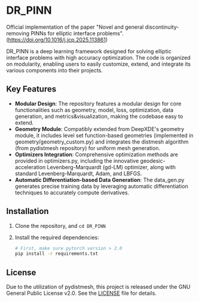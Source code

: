 # DR_PINN

Official implementation of the paper "Novel and general 
discontinuity-removing PINNs for elliptic interface problems".(https://doi.org/10.1016/j.jcp.2025.113861)

DR_PINN is a deep learning framework designed for solving elliptic interface problems with high accuracy optimization. The code is organized on modularity, enabling users to easily customize, extend, and integrate its various components into their projects. 

## Key Features

- **Modular Design**: The repository features a modular design for core functionalities such as geometry, model, loss, optimization, data generation, and metrics&visualization, making the codebase easy to extend.
- **Geometry Module**: Compatibly extended from DeepXDE's geometry module, it includes level set function-based geometries (implemented in geometry/geometry_custom.py) and integrates the distmesh algorithm (from pydistmesh repository) for uniform mesh generation.
- **Optimizers Integration**: Comprehensive optimization methods are provided in optimizers.py, including the innovative geodesic-acceleration Levenberg-Marquardt (gd-LM) optimizer, along with standard Levenberg-Marquardt, Adam, and LBFGS.
- **Automatic Differentiation-based Data Generation**: The data_gen.py generates precise training data by leveraging automatic differentiation techniques to accurately compute derivatives.

## Installation

1. Clone the repository, and `cd DR_PINN`


2. Install the required dependencies:
  
   ```bash
   # First, make sure pytorch version > 2.0
   pip install -r requirements.txt
   ```

## License

Due to the utilization of pydistmesh, this project is released under the GNU General Public License v2.0. See the [LICENSE](LICENSE) file for details.
